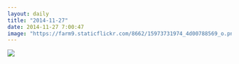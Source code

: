 ```yaml
---
layout: daily
title: "2014-11-27"
date: 2014-11-27 7:00:47
image: "https://farm9.staticflickr.com/8662/15973731974_4d00788569_o.png"
---
```

<picture>
<source media="(orientation:portrait)" src="https://farm9.staticflickr.com/8662/15973731974_4d00788569_o.png">
<source media="(orientation:landscape)" src="https://farm8.staticflickr.com/7504/16087286860_7fdc9c41a8_o.png">
<img src="https://farm8.staticflickr.com/7504/16087286860_7fdc9c41a8_o.png" border="0">
</picture>
